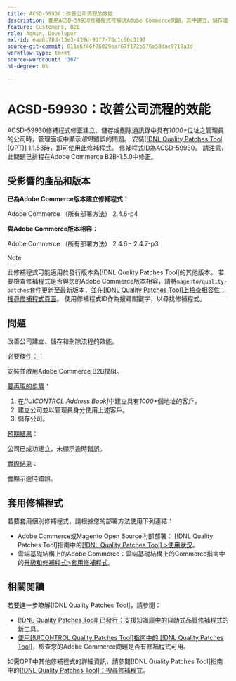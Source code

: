 ```yaml
---
title: ACSD-59930：改善公司流程的效能
description: 套用ACSD-59930修補程式可解決Adobe Commerce問題，其中建立、儲存或刪除通訊錄中具有*1000+*位址之管理員的公司時，管理面板中會顯示*Timeout*錯誤。
feature: Customers, B2B
role: Admin, Developer
exl-id: eaa6c78d-13e3-439d-90f7-70c1c96c3197
source-git-commit: 011a6f46f76029eaf67f172b576e58dac9710a3d
workflow-type: tm+mt
source-wordcount: '367'
ht-degree: 0%

---
```


# ACSD-59930：改善公司流程的效能

ACSD-59930修補程式修正建立、儲存或刪除通訊錄中具有&#x200B;*1000+*&#x200B;位址之管理員的公司時，管理面板中顯示&#x200B;*逾時*&#x200B;錯誤的問題。 安裝[[!DNL Quality Patches Tool (QPT)]](https://experienceleague.adobe.com/en/docs/commerce-operations/tools/quality-patches-tool/quality-patches-tool-to-self-serve-quality-patches) 1.1.53時，即可使用此修補程式。 修補程式ID為ACSD-59930。 請注意，此問題已排程在Adobe Commerce B2B-1.5.0中修正。

## 受影響的產品和版本

**已為Adobe Commerce版本建立修補程式：**

Adobe Commerce （所有部署方法） 2.4.6-p4

**與Adobe Commerce版本相容：**

Adobe Commerce （所有部署方法） 2.4.6 - 2.4.7-p3

>[!NOTE]
>
>此修補程式可能適用於發行版本為[!DNL Quality Patches Tool]的其他版本。 若要檢查修補程式是否與您的Adobe Commerce版本相容，請將`magento/quality-patches`套件更新至最新版本，並在[[!DNL Quality Patches Tool]上檢查相容性：搜尋修補程式頁面](https://experienceleague.adobe.com/tools/commerce-quality-patches/index.html)。 使用修補程式ID作為搜尋關鍵字，以尋找修補程式。

## 問題

改善公司建立、儲存和刪除流程的效能。

<u>必要條件：</u>：

安裝並啟用Adobe Commerce B2B模組。

<u>要再現的步驟</u>：

1. 在&#x200B;*[!UICONTROL Address Book]*&#x200B;中建立具有&#x200B;*1000+*&#x200B;個地址的客戶。
1. 建立公司並以管理員身分使用上述客戶。
1. 儲存公司。

<u>預期結果</u>：

公司已成功建立，未顯示逾時錯誤。

<u>實際結果</u>：

會顯示逾時錯誤。

## 套用修補程式

若要套用個別修補程式，請根據您的部署方法使用下列連結：

* Adobe Commerce或Magento Open Source內部部署： [!DNL Quality Patches Tool]指南中的[[!DNL Quality Patches Tool] >使用狀況](/help/tools/quality-patches-tool/usage.md)。
* 雲端基礎結構上的Adobe Commerce：雲端基礎結構上的Commerce指南中的[升級和修補程式>套用修補程式](https://experienceleague.adobe.com/docs/commerce-cloud-service/user-guide/develop/upgrade/apply-patches.html)。

## 相關閱讀

若要進一步瞭解[!DNL Quality Patches Tool]，請參閱：

* [[!DNL Quality Patches Tool] 已發行：支援知識庫中的自助式品質修補程式](https://experienceleague.adobe.com/en/docs/commerce-operations/tools/quality-patches-tool/quality-patches-tool-to-self-serve-quality-patches)的新工具。
* [使用[!UICONTROL Quality Patches Tool]指南中的 [!DNL Quality Patches Tool]](/help/tools/quality-patches-tool/patches-available-in-qpt/check-patch-for-magento-issue-with-magento-quality-patches.md)，檢查您的Adobe Commerce問題是否有修補程式可用。


如需QPT中其他修補程式的詳細資訊，請參閱[!DNL Quality Patches Tool]指南中的[[!DNL Quality Patches Tool]：搜尋修補程式](https://experienceleague.adobe.com/tools/commerce-quality-patches/index.html)。
